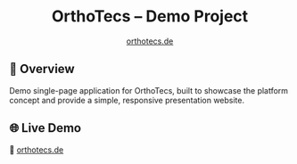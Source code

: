 <div align="center">
  <h1>OrthoTecs – Demo Project</h1>
  <a href="https://orthotecs.de" target="_blank">orthotecs.de</a>
</div>

## 📖 Overview
Demo single-page application for OrthoTecs, built to showcase the platform concept and provide a simple, responsive presentation website.

## 🌐 Live Demo
🔗 [orthotecs.de](https://orthotecs.de)
